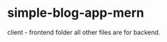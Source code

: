 # simple-blog-app-mern

client - frontend folder
all other files are for backend.

<!-- 
- login sign up page with simple auth
- mongodDB databse 
- express API [HTTP req and res]
- apex chart
- routing

- 404 error routing
- context api



-->

<!-- build
    "build": "npm i bcrypt colors nodemon morgan mongoose express dotenv cors"

 -->
<!-- vercel.json

{


  
{
  "rewrites": [
    {"source": "/(.*)", "destination": "/"}
  ]
}


  "versio":2,
  "builds":[
    {
      "src":"*.js",
      "use":"@vercel/node"
    }
  ],
  "routes":[
    {
      "src":"/(.*)",
      "dest":"/"
    }
  ]
}





prev content was
 -->
